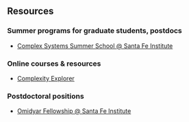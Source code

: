## Resources

### Summer programs for graduate students, postdocs
- [Complex Systems Summer School @ Santa Fe Institute](http://www.santafe.edu/education/schools/complex-systems-summer-schools/)  

### Online courses & resources
- [Complexity Explorer](https://www.complexityexplorer.org)  

### Postdoctoral positions
- [Omidyar Fellowship @ Santa Fe Institute](http://www.santafe.edu/omidyar-fellowship/)  
